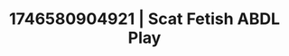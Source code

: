 ---
categories:
- Shibari art
- AI-generated
- Cosplay
- Mindful kink
- Self-pleasure
- ASMR
- Soft domination
- Teasing look
image: /assets/images/1746580904921.jpg
layout: post
seo:
  description: Featured content with high-quality ABDL Play, Scat Fetish. HD images
    available.
  keywords: ABDL Play, Scat Fetish
  og_image: /assets/images/1746580904921.jpg
  schema_type: VisualArtwork
tags:
- ABDL Play
- Scat Fetish
- '#1746580904921'
title: 1746580904921 | Scat Fetish ABDL Play
---